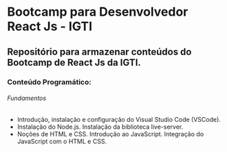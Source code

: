 # Bootcamp para Desenvolvedor React Js - IGTI

## Repositório para armazenar conteúdos do Bootcamp de React Js da IGTI.

 
### Conteúdo Programático:  

###### Fundamentos

- Introdução, instalação e configuração do Visual Studio Code (VSCode).
- Instalação do Node.js. Instalação da biblioteca live-server.
- Noções de HTML e CSS. Introdução ao JavaScript. Integração do JavaScript com o HTML e CSS.
